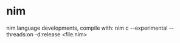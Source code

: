 # nim
nim language developments,
compile with: nim c --experimental --threads:on -d:release <file.nim>
